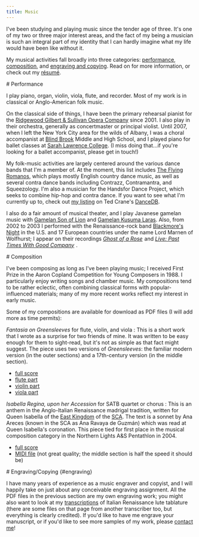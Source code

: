 ```yaml
---
title: Music
---
```


I've been studying and playing music since the tender age of three. It's one of my two or three major interest areas, and the fact of my being a musician is such an integral part of my identity that I can hardly imagine what my life would have been like without it.

My musical activities fall broadly into three categories: [performance](#performance), [composition](#composition), and [engraving and copying](#engraving). Read on for more information, or check out my [résumé](resume_m.pdf).

<section markdown='1'>
# Performance

I play piano, organ, violin, viola, flute, and recorder. Most of my work is in classical or Anglo-American folk music.

On the classical side of things, I have been the primary rehearsal pianist for the [Ridgewood Gilbert & Sullivan Opera Company](http://www.ridgewoodgands.com) since 2001. I also play in their orchestra, generally as concertmaster or principal violist. Until 2007, when I left the New York City area for the wilds of Albany, I was a choral accompanist at [Blind Brook](http://www.blindbrook.org) Middle and High School, and I played piano for ballet classes at [Sarah Lawrence College](http://www.slc.edu). (I miss doing that...if you're looking for a ballet accompanist, please get in touch!)

My folk-music activities are largely centered around the various dance bands that I'm a member of. At the moment, this list includes [The Flying Romanos](romanos/), which plays mostly English country dance music, as well as several contra dance bands including Contrazz, Contramantra, and Squeezology. I'm also a musician for the Handsfor Dance Project, which seeks to combine hip-hop and contra dance. If you want to see what I'm currently up to, check out [my listing](http://www.tedcrane.com/dancedb/displayident.com/marnen_laibow-koser) on Ted Crane's [DanceDB](http://www.tedcrane.com/dancedb).

I also do a fair amount of musical theater, and I play Javanese gamelan music with [Gamelan Son of Lion](http://www.gamelan.org/sonoflion) and [Gamelan Kusuma Laras](http://www.nygamelan.com). Also, from 2002 to 2003 I performed with the Renaissance-rock band [Blackmore's Night](http://www.blackmoresnight.com) in the U.S. and 17 European countries under the name Lord Marnen of Wolfhurst; I appear on their recordings <cite>[Ghost of a Rose](http://www.amazon.com/gp/product/B00009NJ93/ref=as_li_tl?ie=UTF8&camp=1789&creative=9325&creativeASIN=B00009NJ93&linkCode=as2&tag=marnenlaibowkose&linkId=HANDSXZZMSRUL24I)<img src="http://ir-na.amazon-adsystem.com/e/ir?t=marnenlaibowkose&l=as2&o=1&a=B00009NJ93" width="1" height="1" border="0" alt="" style="border:none !important; margin:0px !important;" />
</cite> and <cite>[Live: Past Times With Good Company](http://www.amazon.com/gp/product/B00006LJ9Y/ref=as_li_tl?ie=UTF8&camp=1789&creative=9325&creativeASIN=B00006LJ9Y&linkCode=as2&tag=marnenlaibowkose&linkId=EIOFX3SWLKPCU4AE)<img src="http://ir-na.amazon-adsystem.com/e/ir?t=marnenlaibowkose&l=as2&o=1&a=B00006LJ9Y" width="1" height="1" border="0" alt="" style="border:none !important; margin:0px !important;" /></cite>
.
</section>

<section markdown='1'>
# Composition

I've been composing as long as I've been playing music; I received First Prize in the Aaron Copland Competition for Young Composers in 1988. I particularly enjoy writing songs and chamber music. My compositions tend to be rather eclectic, often combining classical forms with popular-influenced materials; many of my more recent works reflect my interest in early music.

Some of my compositions are available for download as PDF files (I will add more as time permits):

<cite>Fantasia on Greensleeves</cite> for flute, violin, and viola
: This is a short work that I wrote as a surprise for two friends of mine. It was written to be easy enough for them to sight-read, but it's not as simple as that fact might suggest. The piece uses two versions of <cite>Greensleeves</cite>: the familiar modern version (in the outer sections) and a 17th-century version (in the middle section).

  * [full score](greensleeves/score.pdf)
  * [flute part](greensleeves/flute.pdf)
  * [violin part](greensleeves/violin.pdf)
  * [viola part](greensleeves/viola.pdf)

<cite>Isabella Regina, upon her Accession</cite> for SATB quartet or chorus
: This is an anthem in the Anglo-Italian Renaissance madrigal tradition, written for Queen Isabella of the [East Kingdom](http://www.eastkingdom.org) of the [SCA](http://www.sca.org). The text is a sonnet by Ana Areces (known in the SCA as Ana Ravaya de Guzmán) which was read at Queen Isabella's coronation. This piece tied for first place in the musical composition category in the Northern Lights A&S Pentathlon in 2004.

  * [full score](Anthem.pdf)
  * [MIDI file](Anthem.mid) (not great quality; the middle section is half the speed it should be)
</section>

<section markdown='1'>
# Engraving/Copying {#engraving}

I have many years of experience as a music engraver and copyist, and I will happily take on just about any conceivable engraving assignment. All the PDF files in the previous section are my own engraving work; you might also want to look at my [transcriptions](http://www.pbm.com/%7elindahl/caroso/music) of Italian Renaissance lute tablature (there are some files on that page from another transcriber too, but everything is clearly credited). If you'd like to have me engrave your manuscript, or if you'd like to see more samples of my work, please [contact me](contact.html)!
</section>
